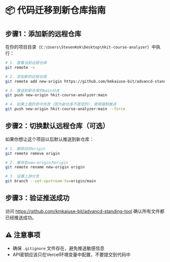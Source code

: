 # 📦 代码迁移到新仓库指南

## 步骤1：添加新的远程仓库
在你的项目目录（`C:\Users\StevenKok\Desktop\hkit-course-analyzer`）中执行：

```bash
# 1. 查看当前远程仓库
git remote -v

# 2. 添加新的远程仓库
git remote add new-origin https://github.com/kmkaiuse-bit/advancd-standing-tool.git

# 3. 推送到新仓库的main分支
git push new-origin hkit-course-analyzer:main

# 4. 如果上面的命令失败（因为新仓库不是空的），使用强制推送
git push new-origin hkit-course-analyzer:main --force
```

## 步骤2：切换默认远程仓库（可选）
如果你想让这个项目以后默认推送到新仓库：

```bash
# 1. 删除旧的origin
git remote remove origin

# 2. 重命名new-origin为origin
git remote rename new-origin origin

# 3. 设置上游分支
git branch --set-upstream-to=origin/main
```

## 步骤3：验证推送成功
访问 https://github.com/kmkaiuse-bit/advancd-standing-tool 
确认所有文件都已经推送成功。

## ⚠️ 注意事项
- 确保 `.gitignore` 文件存在，避免推送敏感信息
- API密钥应该只在Vercel环境变量中配置，不要提交到代码中
